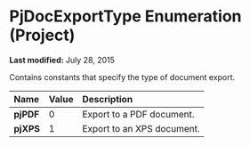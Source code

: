 
# PjDocExportType Enumeration (Project)

 **Last modified:** July 28, 2015

Contains constants that specify the type of document export.


|**Name**|**Value**|**Description**|
|:-----|:-----|:-----|
| **pjPDF**|0|Export to a PDF document.|
| **pjXPS**|1|Export to an XPS document.|
